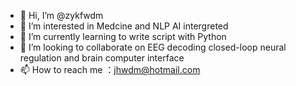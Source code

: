 - 👋 Hi, I’m @zykfwdm
- 👀 I’m interested in Medcine and NLP AI intergreted
- 🌱 I’m currently learning to write script with Python
- 💞️ I’m looking to collaborate on EEG decoding closed-loop neural regulation and brain computer interface
- 📫 How to reach me ：jhwdm@hotmail.com
